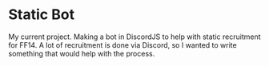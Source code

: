 # Static Bot
My current project. Making a bot in DiscordJS to help with static recruitment for FF14. A lot of recruitment is done via Discord, so I wanted to write something that would help with the process.
